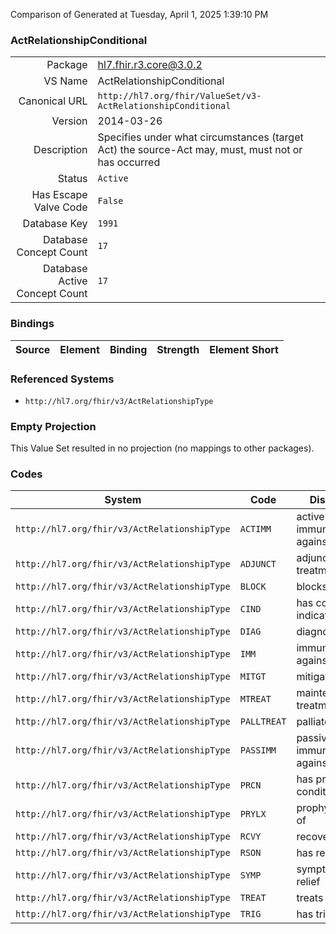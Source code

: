 Comparison of 
Generated at Tuesday, April 1, 2025 1:39:10 PM

### ActRelationshipConditional

|      |     |
| ---: | --- |
| Package | hl7.fhir.r3.core@3.0.2 |
| VS Name | ActRelationshipConditional |
| Canonical URL | `http://hl7.org/fhir/ValueSet/v3-ActRelationshipConditional` |
| Version | 2014-03-26 |
| Description | Specifies under what circumstances (target Act) the source-Act may, must, must not or has occurred |
| Status | `Active` |
| Has Escape Valve Code | `False` |
| Database Key | `1991` |
| Database Concept Count | `17` |
| Database Active Concept Count | `17` |
### Bindings

| Source | Element | Binding | Strength | Element Short |
| ------ | ------- | ------- | -------- | ------------- |

### Referenced Systems

* `http://hl7.org/fhir/v3/ActRelationshipType`
### Empty Projection

This Value Set resulted in no projection (no mappings to other packages).

### Codes

| System | Code | Display |
| ------ | ---- | ------- |
| `http://hl7.org/fhir/v3/ActRelationshipType` | `ACTIMM` | active immunization against |
| `http://hl7.org/fhir/v3/ActRelationshipType` | `ADJUNCT` | adjunctive treatment |
| `http://hl7.org/fhir/v3/ActRelationshipType` | `BLOCK` | blocks |
| `http://hl7.org/fhir/v3/ActRelationshipType` | `CIND` | has contra-indication |
| `http://hl7.org/fhir/v3/ActRelationshipType` | `DIAG` | diagnoses |
| `http://hl7.org/fhir/v3/ActRelationshipType` | `IMM` | immunization against |
| `http://hl7.org/fhir/v3/ActRelationshipType` | `MITGT` | mitigates |
| `http://hl7.org/fhir/v3/ActRelationshipType` | `MTREAT` | maintenance treatment |
| `http://hl7.org/fhir/v3/ActRelationshipType` | `PALLTREAT` | palliates |
| `http://hl7.org/fhir/v3/ActRelationshipType` | `PASSIMM` | passive immunization against |
| `http://hl7.org/fhir/v3/ActRelationshipType` | `PRCN` | has pre-condition |
| `http://hl7.org/fhir/v3/ActRelationshipType` | `PRYLX` | prophylaxis of |
| `http://hl7.org/fhir/v3/ActRelationshipType` | `RCVY` | recovers |
| `http://hl7.org/fhir/v3/ActRelationshipType` | `RSON` | has reason |
| `http://hl7.org/fhir/v3/ActRelationshipType` | `SYMP` | symptomatic relief |
| `http://hl7.org/fhir/v3/ActRelationshipType` | `TREAT` | treats |
| `http://hl7.org/fhir/v3/ActRelationshipType` | `TRIG` | has trigger |
